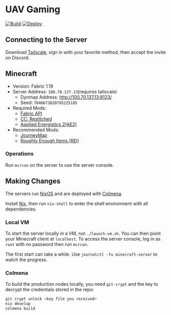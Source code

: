 # UAV Gaming

[![Build](https://github.com/uav-gaming/boxes/actions/workflows/build.yml/badge.svg)](https://github.com/uav-gaming/boxes/actions/workflows/build.yml)
[![Deploy](https://github.com/uav-gaming/boxes/actions/workflows/deploy.yml/badge.svg)](https://github.com/uav-gaming/boxes/actions/workflows/deploy.yml)

## Connecting to the Server

Download [Tailscale](https://tailscale.com), sign in with your favorite method, then accept the invite on Discord.

## Minecraft

- Version: Fabric 1.19
- Server Address: `100.70.137.13`(requires tailscale)
    - Dynmap Address: http://100.70.137.13:8123/
    - Seed: `7846673820795225185`
- Required Mods:
    - [Fabric API](https://modrinth.com/mod/fabric-api)
    - [CC: Restitched](https://modrinth.com/mod/cc-restitched)
    - [Applied Energistics 2(AE2)](https://modrinth.com/mod/ae2)
- Recommended Mods:
    - [JourneyMap](https://modrinth.com/mod/journeymap)
    - [Roughly Enough Items (REI)](https://modrinth.com/mod/roughly-enough-items)

### Operations

Run `mcrcon` on the server to use the server console.

## Making Changes

The servers run [NixOS](https://nixos.org/manual/nixos/unstable) and are deployed with [Colmena](https://github.com/zhaofengli/colmena).

Install [Nix](https://nixos.org/download.html), then run `nix-shell` to enter the shell environment with all dependencies.

### Local VM

To start the server locally in a VM, run `./launch-vm.sh`.
You can then point your Minecraft client at `localhost`.
To access the server console, log in as `root` with no password then run `mcrcon`.

The first start can take a while. Use `journalctl -fu minecraft-server` to watch the progress.

### Colmena

To build the production nodes locally, you need `git-crypt` and the key to decrypt the credentials stored in the repo:

```bash
git crypt unlock <key file you received>
nix develop
colmena build
```
